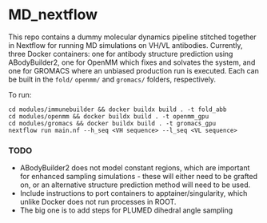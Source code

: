 # MD_nextflow
This repo contains a dummy molecular dynamics pipeline stitched together in Nextflow for running MD simulations on VH/VL antibodies. Currently, three Docker containers: one for antibody structure prediction using ABodyBuilder2, one for OpenMM which fixes and solvates the system, and one for GROMACS where an unbiased production run is executed. Each can be built in the `fold/` `openmm/` and `gromacs/` folders, respectively. 

To run:
```
cd modules/immunebuilder && docker buildx build . -t fold_abb
cd modules/openmm && docker buildx build . -t openmm_gpu
cd modules/gromacs && docker buildx build . -t gromacs_gpu
nextflow run main.nf --h_seq <VH sequence> --l_seq <VL sequence>
```

### TODO
* ABodyBuilder2 does not model constant regions, which are important for enhanced sampling simulations - these will either need to be grafted on, or an alternative structure prediction method will need to be used. 
* Include instructions to port containers to apptainer/singularity, which unlike Docker does not run processes in ROOT.
* The big one is to add steps for PLUMED dihedral angle sampling